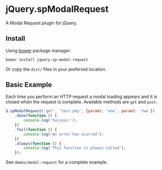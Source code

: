 # jQuery.spModalRequest

A Modal Request plugin for jQuery.

## Install

Using [bower](http://bower.io/) package manager:

```bash
bower install jquery.sp-modal-request
```

Or copy the `dist/` files in your preferred location.

## Basic Example

Each time you perform an HTTP request a modal loading appears and it is closed when the request is complete. Available methods are `get` and `post`.

```JavaScript
$.spModalRequest('get', 'test.php', {param1: 'one', param2: 'two'})
    .done(function () {
        console.log('Success!');
    })
    .fail(function () {
        console.log('An error has ocurred');
    })
    .always(function () {
        console.log('This function is always called');
    });
```

See `demos/modal-request` for a complete example.
